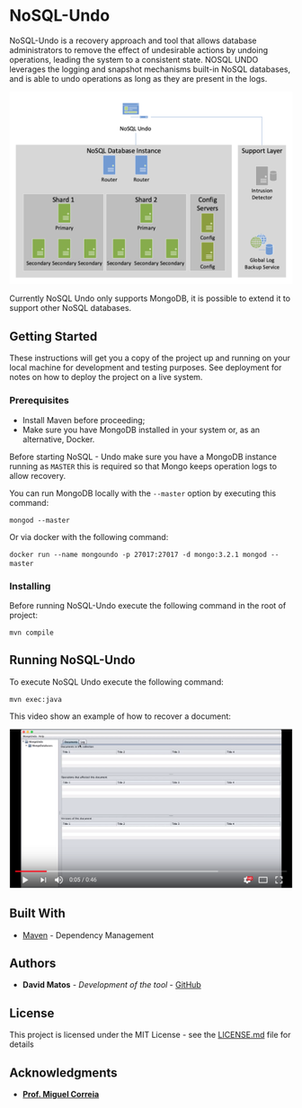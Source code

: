 # NoSQL-Undo

NoSQL-Undo is a recovery approach and tool that allows database administrators to remove the effect of undesirable actions by undoing operations, leading the system to a consistent state. NOSQL UNDO leverages the logging and snapshot mechanisms built-in NoSQL databases, and is able to undo operations as long as they are present in the logs.

![System architecture of NoSQL-Undo](doc/img/NoSQLUndoArch.png)

Currently NoSQL Undo only supports MongoDB, it is possible to extend it to support other NoSQL databases.

## Getting Started

These instructions will get you a copy of the project up and running on your local machine for development and testing purposes. See deployment for notes on how to deploy the project on a live system.

### Prerequisites

 * Install Maven before proceeding;
 * Make sure you have MongoDB installed in your system or, as an alternative, Docker.


Before starting NoSQL - Undo make sure you have a MongoDB instance running as `MASTER` this is required so that Mongo keeps operation logs to allow recovery.

You can run MongoDB locally with the `--master` option by executing this command:

```
mongod --master
```

Or via docker with the following command:

```
docker run --name mongoundo -p 27017:27017 -d mongo:3.2.1 mongod --master
```


### Installing

Before running NoSQL-Undo execute the following command in the root of project:

```
mvn compile
```



## Running NoSQL-Undo

To execute NoSQL Undo execute the following command:

```
mvn exec:java
```


This video show an example of how to recover a document:


[![System architecture of NoSQL-Undo](doc/img/video.png)](https://youtu.be/w0FeMMF4nUc)


## Built With

* [Maven](https://maven.apache.org/) - Dependency Management

## Authors

* **David Matos** - *Development of the tool* - [GitHub](https://github.com/davidmatos)

## License

This project is licensed under the MIT License - see the [LICENSE.md](LICENSE.md) file for details

## Acknowledgments

* **[Prof. Miguel Correia](https://github.com/mpcorreia)**

